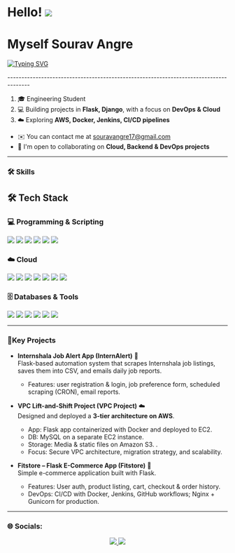 # Hello! ![](https://user-images.githubusercontent.com/18350557/176309783-0785949b-9127-417c-8b55-ab5a4333674e.gif) 
# Myself **Sourav Angre**

<p>
  <a href="https://git.io/typing-svg">
    <img src="https://readme-typing-svg.herokuapp.com?font=Fira+Code&weight=600&size=26&pause=1000&color=1E90FF&center=true&vCenter=true&width=700&lines=Cloud+%26+DevOps+Enthusiast;Backend+Developer+%7C+Flask+%26+Django;Automate+%E2%80%A2+Scale+%E2%80%A2+Deploy" alt="Typing SVG" />
  </a>
</p>
--------------------------------------------------------------------------------------

1. 🎓 Engineering Student   
2. 💻 Building projects in **Flask, Django**, with a focus on **DevOps & Cloud**  
3. ☁️ Exploring **AWS, Docker, Jenkins, CI/CD pipelines**  

* ✉️  You can contact me at [souravangre17@gmail.com](mailto:souravangre17@gmail.com)  
* 🤝  I'm open to collaborating on **Cloud, Backend & DevOps projects**  

--------------------------------------------------------------------------------------------------------------------------------------------------------

### 🛠️ Skills

## 🛠️ Tech Stack  

### 💻 Programming & Scripting  
<p>
  <img src="https://img.shields.io/badge/Python-3776AB?style=for-the-badge&logo=python&logoColor=white"/>
  <img src="https://img.shields.io/badge/Java-ED8B00?style=for-the-badge&logo=openjdk&logoColor=white"/>
  <img src="https://img.shields.io/badge/SQL-336791?style=for-the-badge&logo=postgresql&logoColor=white"/>
  <img src="https://img.shields.io/badge/HTML5-E34F26?style=for-the-badge&logo=html5&logoColor=white"/>
  <img src="https://img.shields.io/badge/CSS3-1572B6?style=for-the-badge&logo=css3&logoColor=white"/>
  <img src="https://img.shields.io/badge/Bash-4EAA25?style=for-the-badge&logo=gnubash&logoColor=white"/>
</p>  

### ☁️ Cloud  
<p>
  <img src="https://img.shields.io/badge/AWS-232F3E?style=for-the-badge&logo=amazon-aws&logoColor=white"/>
  <img src="https://img.shields.io/badge/EC2-%23FF9900?style=for-the-badge&logo=amazonec2&logoColor=white"/>
  <img src="https://img.shields.io/badge/S3-%23FF9900?style=for-the-badge&logo=amazons3&logoColor=white"/>
  <img src="https://img.shields.io/badge/RDS-527FFF?style=for-the-badge&logo=amazonrds&logoColor=white"/>
  <img src="https://img.shields.io/badge/VPC-232F3E?style=for-the-badge&logo=amazon-aws&logoColor=white"/>
  <img src="https://img.shields.io/badge/Auto_Scaling-FF4F8B?style=for-the-badge&logo=amazon-aws&logoColor=white"/>
  <img src="https://img.shields.io/badge/ALB-FF4F8B?style=for-the-badge&logo=amazon-aws&logoColor=white"/>
</p>  

### 🗄️ Databases & Tools  
<p>
  <img src="https://img.shields.io/badge/MySQL-4479A1?style=for-the-badge&logo=mysql&logoColor=white"/>
  <img src="https://img.shields.io/badge/SQLite-003B57?style=for-the-badge&logo=sqlite&logoColor=white"/>
  <img src="https://img.shields.io/badge/Git-F05032?style=for-the-badge&logo=git&logoColor=white"/>
  <img src="https://img.shields.io/badge/GitHub-181717?style=for-the-badge&logo=github&logoColor=white"/>
  <img src="https://img.shields.io/badge/Shell-4EAA25?style=for-the-badge&logo=gnu-bash&logoColor=white"/>
  <img src="https://img.shields.io/badge/Docker-2496ED?style=for-the-badge&logo=docker&logoColor=white"/>
</p>

-------------------------------------------------------------------------------------------------------------------------------------------------

### 📌Key Projects 

- **Internshala Job Alert App (InternAlert)** 📨  
  Flask-based automation system that scrapes Internshala job listings, saves them into CSV, and emails daily job reports.  
  - Features: user registration & login, job preference form, scheduled scraping (CRON), email reports.

- **VPC Lift-and-Shift Project (VPC Project)** ☁️  
  Designed and deployed a **3-tier architecture on AWS**.  
  - App: Flask app containerized with Docker and deployed to EC2.  
  - DB: MySQL on a separate EC2 instance.  
  - Storage: Media & static files on Amazon S3.  .  
  - Focus: Secure VPC architecture, migration strategy, and scalability.

- **Fitstore – Flask E-Commerce App (Fitstore)** 🛒  
  Simple e-commerce application built with Flask.  
  - Features: User auth, product listing, cart, checkout & order history.  
  - DevOps: CI/CD with Docker, Jenkins, GitHub workflows; Nginx + Gunicorn for production.

-------------------------------------------------------------------------------------------------------------------------------------------------

### 🌐 Socials:

<p align="center">
  <a href="https://www.linkedin.com/in/sourav-angre/">
    <img src="https://img.shields.io/badge/LinkedIn-0077B5?style=for-the-badge&logo=linkedin&logoColor=white" />
  </a>
  <a href="mailto:souravangre17@gmail.com">
    <img src="https://img.shields.io/badge/Email-D14836?style=for-the-badge&logo=gmail&logoColor=white" />
  </a>
</p> 
